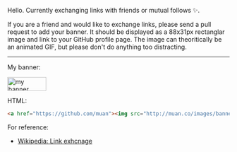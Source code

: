 Hello. Currently exchanging links with friends or mutual follows :sparkles:. 

If you are a friend and would like to exchange links, please send a pull request to add your banner. It should be displayed as a 88x31px rectanglar image and link to your GitHub profile page. The image can theoritically be an animated GIF, but please don't do anything too distracting.

---

My banner: 

<img src="http://muan.co/images/banner.png" width="88" height="31" align="middle" alt="my banner">

HTML:

```html
<a href="https://github.com/muan"><img src="http://muan.co/images/banner.png" width="88" height="31" alt="Mu-An Chiou"></a>
```

For reference:
- [Wikipedia: Link exhcnage](https://en.wikipedia.org/wiki/Link_exchange)
